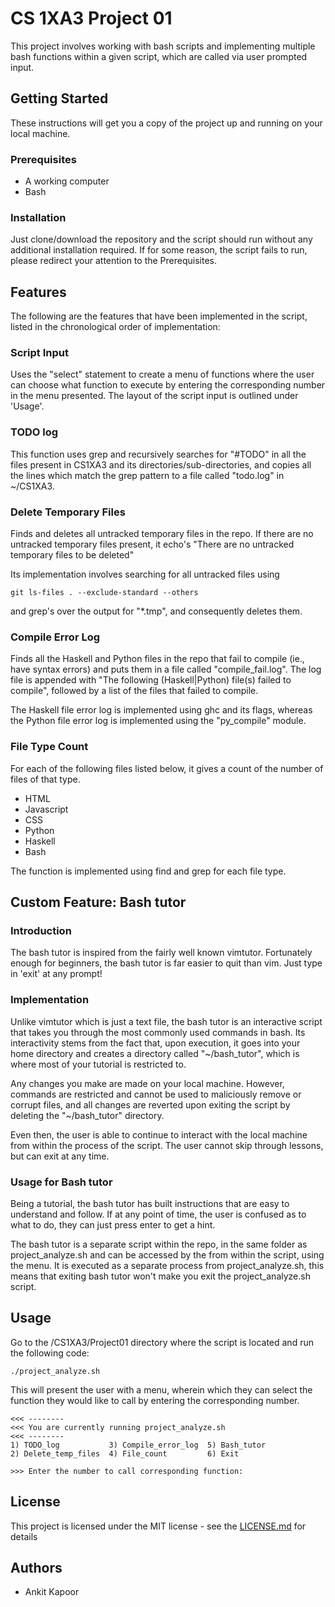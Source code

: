 # CS 1XA3 Project 01

This project involves working with bash scripts and implementing multiple bash functions within a given script, which are called via user prompted input.

## Getting Started
These instructions will get you a copy of the project up and running on your local machine.

### Prerequisites
* A working computer
* Bash 

### Installation
Just clone/download the repository and the script should run without any additional installation required. If for some reason, the script fails to run, please redirect your attention to the Prerequisites.

## Features
The following are the features that have been implemented in the script, listed in the chronological order of implementation:

### Script Input
Uses the "select" statement to create a menu of functions where the user can choose what function to execute by entering the corresponding number in the menu presented. The layout of the script input is outlined under 'Usage'.

### TODO log
This function uses grep and recursively searches for "#TODO" in all the files present in CS1XA3 and its directories/sub-directories, and copies all the lines which match the grep pattern to a file called "todo.log" in ~/CS1XA3.

### Delete Temporary Files
Finds and deletes all untracked temporary files in the repo. If there are  no untracked temporary files present, it echo's "There are no untracked temporary files to be deleted"

Its implementation involves searching for all untracked files using 

    git ls-files . --exclude-standard --others

and grep's over the output for "*.tmp", and consequently deletes them.

### Compile Error Log
Finds all the Haskell and Python files in the repo that fail to compile (ie., have syntax errors) and puts them in a file called "compile_fail.log". The log file is appended with "The following (Haskell|Python) file(s) failed to compile", followed by a list of the files that failed to compile.

The Haskell file error log is implemented using ghc and its flags, whereas the Python file error log is implemented using the "py_compile" module.

### File Type Count
For each of the following files listed below, it gives a count of the number of files of that type.

* HTML
* Javascript
* CSS
* Python
* Haskell
* Bash

The function is implemented using find and grep for each file type.

## Custom Feature: Bash tutor

### Introduction
The bash tutor is inspired from the fairly well known vimtutor. Fortunately enough for beginners, the bash tutor is far easier to quit than vim. Just type in 'exit' at any prompt!

### Implementation
Unlike vimtutor which is just a text file, the bash tutor is an interactive script that takes you through the most commonly used commands in bash. Its interactivity stems from the fact that, upon execution, it goes into your home directory and creates a directory called "~/bash_tutor", which is where most of your tutorial is restricted to.

Any changes you make are made on your local machine. However, commands are restricted and cannot be used to maliciously remove or corrupt files, and all changes are reverted upon exiting the script by deleting the "~/bash_tutor" directory.

Even then, the user is able to continue to interact with the local machine from within the process of the script. The user cannot skip through lessons, but can exit at any time. 

### Usage for Bash tutor
Being a tutorial, the bash tutor has built instructions that are easy to understand and follow. If at any point of time, the user is confused as to what to do, they can just press enter to get a hint.

The bash tutor is a separate script within the repo, in the same folder as project\_analyze.sh and can be accessed by the from within the script, using the menu. It is executed as a separate process from project\_analyze.sh, this means that exiting bash tutor won't make you exit the project\_analyze.sh script.

## Usage
Go to the /CS1XA3/Project01 directory where the script is located and run the following code:
    
    ./project_analyze.sh

This will present the user with a menu, wherein which they can select the function they would like to call by entering the corresponding number.

    <<< --------
    <<< You are currently running project_analyze.sh
    <<< --------
    1) TODO_log           3) Compile_error_log  5) Bash_tutor
    2) Delete_temp_files  4) File_count         6) Exit

    >>> Enter the number to call corresponding function:

## License
This project is licensed under the MIT license - see the [LICENSE.md](LICENSE.md) for details

## Authors
* Ankit Kapoor
